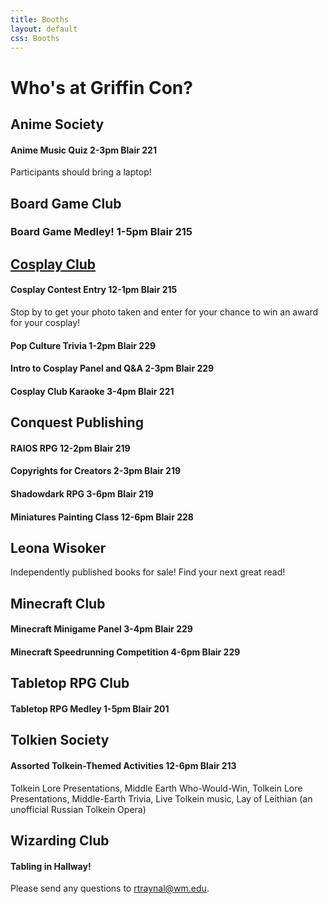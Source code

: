 ```yaml
---
title: Booths
layout: default
css: Booths
---
```

# Who's at Griffin Con?
## Anime Society
#### Anime Music Quiz 2-3pm Blair 221
Participants should bring a laptop!
## Board Game Club
### Board Game Medley! 1-5pm Blair 215
## [Cosplay Club](https://www.instagram.com/wmcosclub?utm_source=ig_web_button_share_sheet&igsh=ZDNlZDc0MzIxNw==)
#### Cosplay Contest Entry 12-1pm Blair 215
Stop by to get your photo taken and enter for your chance to win an award for your cosplay!
#### Pop Culture Trivia 1-2pm Blair 229
#### Intro to Cosplay Panel and Q&A  2-3pm Blair 229
#### Cosplay Club Karaoke 3-4pm Blair 221
## Conquest Publishing
#### RAIOS RPG  12-2pm Blair 219
#### Copyrights for Creators  2-3pm Blair 219
#### Shadowdark RPG  3-6pm Blair 219
#### Miniatures Painting Class 12-6pm Blair 228
## Leona Wisoker
Independently published books for sale! Find your next great read!
## Minecraft Club
#### Minecraft Minigame Panel  3-4pm Blair 229
#### Minecraft Speedrunning Competition  4-6pm Blair 229
## Tabletop RPG Club
#### Tabletop RPG Medley  1-5pm Blair 201
## Tolkien Society
#### Assorted Tolkein-Themed Activities  12-6pm Blair 213
Tolkein Lore Presentations, Middle Earth Who-Would-Win, Tolkein Lore Presentations, Middle-Earth Trivia, Live Tolkein music, Lay of Leithian (an unofficial Russian Tolkein Opera)
## Wizarding Club
#### Tabling in Hallway!

Please send any questions to [rtraynal@wm.edu](rtraynal@wm.edu).

